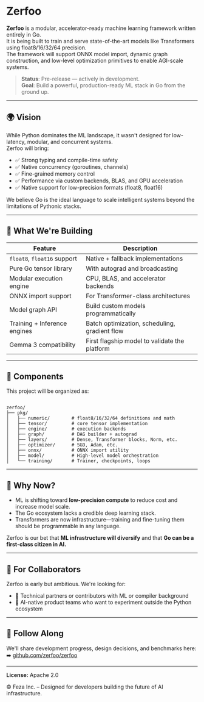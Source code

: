 # Zerfoo

**Zerfoo** is a modular, accelerator-ready machine learning framework written entirely in Go.  
It is being built to train and serve state-of-the-art models like Transformers using float8/16/32/64 precision.  
The framework will support ONNX model import, dynamic graph construction, and low-level optimization primitives to enable AGI-scale systems.

> **Status**: Pre-release — actively in development.  
> **Goal**: Build a powerful, production-ready ML stack in Go from the ground up.

---

## 🌍 Vision

While Python dominates the ML landscape, it wasn't designed for low-latency, modular, and concurrent systems.  
Zerfoo will bring:

- ✅ Strong typing and compile-time safety
- ✅ Native concurrency (goroutines, channels)
- ✅ Fine-grained memory control
- ✅ Performance via custom backends, BLAS, and GPU acceleration
- ✅ Native support for low-precision formats (float8, float16)

We believe Go is the ideal language to scale intelligent systems beyond the limitations of Pythonic stacks.

---

## 🔧 What We're Building

| Feature                        | Description                                      |
|-------------------------------|--------------------------------------------------|
| `float8`, `float16` support   | Native + fallback implementations                |
| Pure Go tensor library        | With autograd and broadcasting                   |
| Modular execution engine      | CPU, BLAS, and accelerator backends              |
| ONNX import support           | For Transformer-class architectures              |
| Model graph API               | Build custom models programmatically             |
| Training + Inference engines  | Batch optimization, scheduling, gradient flow    |
| Gemma 3 compatibility         | First flagship model to validate the platform    |

---

## 🧱 Components

This project will be organized as:

```

zerfoo/
├── pkg/
│   ├── numeric/        # float8/16/32/64 definitions and math
│   ├── tensor/         # core tensor implementation
│   ├── engine/         # execution backends
│   ├── graph/          # DAG builder + autograd
│   ├── layers/         # Dense, Transformer blocks, Norm, etc.
│   ├── optimizer/      # SGD, Adam, etc.
│   ├── onnx/           # ONNX import utility
│   ├── model/          # High-level model orchestration
│   └── training/       # Trainer, checkpoints, loops

```

---

## 🚀 Why Now?

- ML is shifting toward **low-precision compute** to reduce cost and increase model scale.
- The Go ecosystem lacks a credible deep learning stack.
- Transformers are now infrastructure—training and fine-tuning them should be programmable in any language.

Zerfoo is our bet that **ML infrastructure will diversify** and that **Go can be a first-class citizen in AI.**

---

## 💼 For Collaborators

Zerfoo is early but ambitious. We're looking for:

- 🔬 Technical partners or contributors with ML or compiler background
- 🧠 AI-native product teams who want to experiment outside the Python ecosystem

---

## 📍 Follow Along

We'll share development progress, design decisions, and benchmarks here:  
➡️ [github.com/zerfoo/zerfoo](https://github.com/zerfoo/zerfoo)  

---

**License:** Apache 2.0  

© Feza Inc. – Designed for developers building the future of AI infrastructure.
